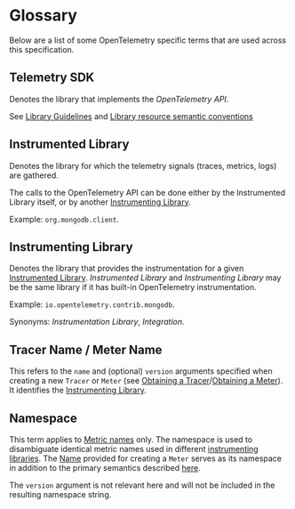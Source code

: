 # Glossary

Below are a list of some OpenTelemetry specific terms that are used across this specification.

## Telemetry SDK

Denotes the library that implements the *OpenTelemetry API*.

See [Library Guidelines](library-guidelines.md#sdk-implementation) and [Library resource semantic conventions](resource/semantic_conventions/README.md#telemetry-sdk)

<a name="instrumented_library"></a>

## Instrumented Library

Denotes the library for which the telemetry signals (traces, metrics, logs) are gathered.

The calls to the OpenTelemetry API can be done either by the Instrumented Library itself, or by another [Instrumenting Library](#instrumenting_library).

Example: `org.mongodb.client`.

<a name="instrumenting_library"></a>

## Instrumenting Library

Denotes the library that provides the instrumentation for a given [Instrumented Library](#instrumented_library).
*Instrumented Library* and *Instrumenting Library* may be the same library if it has built-in OpenTelemetry instrumentation.

Example: `io.opentelemetry.contrib.mongodb`.

Synonyms: *Instrumentation Library*, *Integration*.

<a name="name"></a>

## Tracer Name / Meter Name

This refers to the `name` and (optional) `version` arguments specified when creating a new `Tracer` or `Meter` (see [Obtaining a Tracer](trace/api.md#obtaining-a-tracer)/[Obtaining a Meter](metrics/api-user.md#obtaining-a-meter)).
It identifies the [Instrumenting Library](#instrumenting_library).

## Namespace

This term applies to [Metric names](metrics/api-user.md#metric-names) only.
The namespace is used to disambiguate identical metric names used in different [instrumenting libraries](#instrumenting_library).
The [Name](#name) provided for creating a `Meter` serves as its namespace in addition to the primary semantics described [here](#name).

The `version` argument is not relevant here and will not be included in the resulting namespace string.
